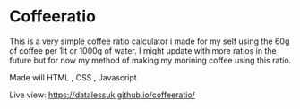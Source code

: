 # Coffeeratio

This is a very simple coffee ratio calculator i made for my self using the 60g of coffee per 1lt or 1000g of water. I might update with more ratios in the future but for now my method of making my morining coffee using this ratio. 

Made will HTML , CSS , Javascript 

Live view: https://datalessuk.github.io/coffeeratio/
